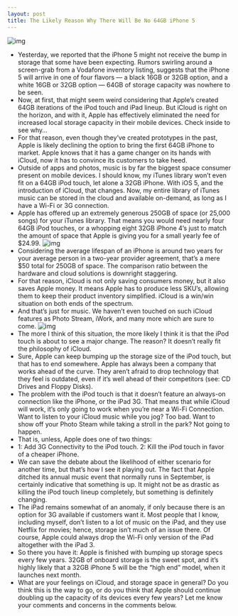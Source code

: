 ```yaml
---
layout: post
title: The Likely Reason Why There Will Be No 64GB iPhone 5
---
```

![img](http://media.idownloadblog.com/wp-content/uploads/2011/09/No-64GB-iPhone-5.png)
* Yesterday, we reported that the iPhone 5 might not receive the bump in storage that some have been expecting. Rumors swirling around a screen-grab from a Vodafone inventory listing, suggests that the iPhone 5 will arrive in one of four flavors — a black 16GB or 32GB option, and a white 16GB or 32GB option — 64GB of storage capacity was nowhere to be seen.
* Now, at first, that might seem weird considering that Apple’s created 64GB iterations of the iPod touch and iPad lineup. But iCloud is right on the horizon, and with it, Apple has effectively eliminated the need for increased local storage capacity in their mobile devices. Check inside to see why…
* For that reason, even though they’ve created prototypes in the past, Apple is likely declining the option to bring the first 64GB iPhone to market. Apple knows that it has a game changer on its hands with iCloud, now it has to convince its customers to take heed.
* Outside of apps and photos, music is by far the biggest space consumer present on mobile devices. I should know, my iTunes library won’t even fit on a 64GB iPod touch, let alone a 32GB iPhone. With iOS 5, and the introduction of iCloud, that changes. Now, my entire library of iTunes music can be stored in the cloud and available on-demand, as long as I have a Wi-Fi or 3G connection.
* Apple has offered up an extremely generous 250GB of space (or 25,000 songs) for your iTunes library. That means you would need nearly four 64GB iPod touches, or a whopping eight 32GB iPhone 4’s just to match the amount of space that Apple is giving you for a small yearly fee of $24.99.
![img](http://media.idownloadblog.com/wp-content/uploads/2011/09/iPod-touch-iCloud-Jeff-e1315836060266.png)
* Considering the average lifespan of an iPhone is around two years for your average person in a two-year provider agreement, that’s a mere $50 total for 250GB of space. The comparison ratio between the hardware and cloud solutions is downright staggering.
* For that reason, iCloud is not only saving consumers money, but it also saves Apple money. It means Apple has to produce less SKU’s, allowing them to keep their product inventory simplified. iCloud is a win/win situation on both ends of the spectrum.
* And that’s just for music. We haven’t even touched on such iCloud features as Photo Stream, iWork, and many more which are sure to come.
![img](http://media.idownloadblog.com/wp-content/uploads/2011/09/icloud-cant-find-64gb-iPhone-5.png)
* The more I think of this situation, the more likely I think it is that the iPod touch is about to see a major change. The reason? It doesn’t really fit the philosophy of iCloud.
* Sure, Apple can keep bumping up the storage size of the iPod touch, but that has to end somewhere. Apple has always been a company that works ahead of the curve. They aren’t afraid to drop technology that they feel is outdated, even if it’s well ahead of their competitors (see: CD Drives and Floppy Disks).
* The problem with the iPod touch is that it doesn’t feature an always-on connection like the iPhone, or the iPad 3G. That means that while iCloud will work, it’s only going to work when you’re near a Wi-Fi Connection. Want to listen to your iCloud music while you jog? Too bad. Want to show off your Photo Steam while taking a stroll in the park? Not going to happen.
* That is, unless, Apple does one of two things:
* 1: Add 3G Connectivity to the iPod touch. 2: Kill the iPod touch in favor of a cheaper iPhone.
* We can save the debate about the likelihood of either scenario for another time, but that’s how I see it playing out. The fact that Apple ditched its annual music event that normally runs in September, is certainly indicative that something is up. It might not be as drastic as killing the iPod touch lineup completely, but something is definitely changing.
* The iPad remains somewhat of an anomaly, if only because there is an option for 3G available if customers want it. Most people that I know, including myself, don’t listen to a lot of music on the iPad, and they use Netflix for movies; hence, storage isn’t much of an issue there. Of course, Apple could always drop the Wi-Fi only version of the iPad altogether with the iPad 3.
* So there you have it: Apple is finished with bumping up storage specs every few years. 32GB of onboard storage is the sweet spot, and it’s highly likely that a 32GB iPhone 5 will be the “high end” model, when it launches next month.
* What are your feelings on iCloud, and storage space in general? Do you think this is the way to go, or do you think that Apple should continue doubling up the capacity of its devices every few years? Let me know your comments and concerns in the comments below.


